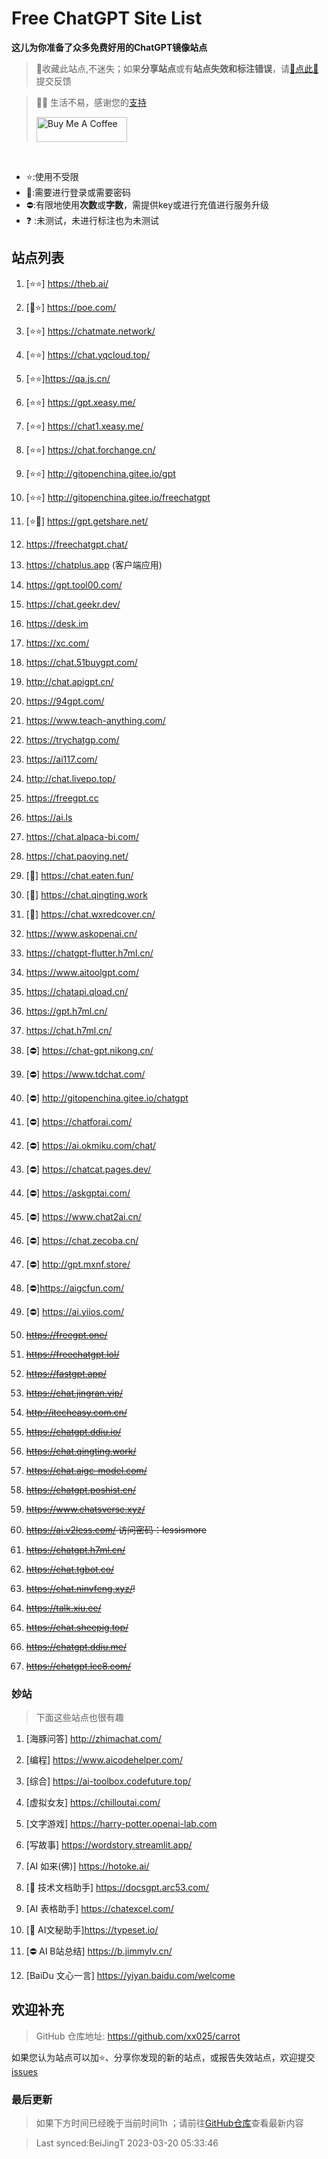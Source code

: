 # Free ChatGPT Site List

**这儿为你准备了众多免费好用的ChatGPT镜像站点**
> 🤭收藏此站点,不迷失；如果**分享站点**或有**站点失效和标注错误**，请[🌺点此🌺](https://github.com/xx025/carrot/issues)提交反馈

> 🧡🧡 生活不易，感谢您的[支持](https://xx025.github.io/pages/zs/)
>
><a href="https://xx025.github.io/pages/zs/" target="_blank"><img src="https://cdn.buymeacoffee.com/buttons/v2/default-blue.png" alt="Buy Me A Coffee" style="height: 40px !important;width: 145px !important;" ></a>

<br/>

- ⭐:使用不受限
- 🔑:需要进行登录或需要密码
- ⛔:有限地使用**次数**或**字数**，需提供key或进行充值进行服务升级
- ❓ :未测试，未进行标注也为未测试

## 站点列表

1. [⭐⭐] https://theb.ai/

2. [🔑⭐] https://poe.com/

3. [⭐⭐] https://chatmate.network/

4. [⭐⭐] https://chat.yqcloud.top/

5. [⭐⭐]https://qa.js.cn/

6. [⭐⭐] https://gpt.xeasy.me/

7. [⭐⭐] https://chat1.xeasy.me/

8. [⭐⭐] https://chat.forchange.cn/

9. [⭐⭐] http://gitopenchina.gitee.io/gpt

10. [⭐⭐] http://gitopenchina.gitee.io/freechatgpt

11. [⭐🔑] https://gpt.getshare.net/

12. https://freechatgpt.chat/

13. https://chatplus.app (客户端应用)

14. https://gpt.tool00.com/

15. https://chat.geekr.dev/

16. https://desk.im

17. https://xc.com/

18. https://chat.51buygpt.com/

19. http://chat.apigpt.cn/

20. https://94gpt.com/

21. https://www.teach-anything.com/

22. https://trychatgp.com/

23. https://ai117.com/

24. http://chat.livepo.top/

25. https://freegpt.cc

26. https://ai.ls

27. https://chat.alpaca-bi.com/

28. https://chat.paoying.net/

29. [🔑] https://chat.eaten.fun/

30. [🔑]  https://chat.qingting.work

31. [🔑] https://chat.wxredcover.cn/

32. https://www.askopenai.cn/

33. https://chatgpt-flutter.h7ml.cn/

34. https://www.aitoolgpt.com/

35. https://chatapi.qload.cn/

36. https://gpt.h7ml.cn/

37. https://chat.h7ml.cn/

38. [⛔] https://chat-gpt.nikong.cn/

39. [⛔] https://www.tdchat.com/

40. [⛔]  http://gitopenchina.gitee.io/chatgpt

41. [⛔] https://chatforai.com/

42. [⛔] https://ai.okmiku.com/chat/

43. [⛔] https://chatcat.pages.dev/

44. [⛔] https://askgptai.com/

45. [⛔] https://www.chat2ai.cn/

46. [⛔] https://chat.zecoba.cn/

47. [⛔] http://gpt.mxnf.store/

48. [⛔]https://aigcfun.com/

49. [⛔] https://ai.yiios.com/

50. ~~https://freegpt.one/~~

51. ~~https://freechatgpt.lol/~~

52. ~~https://fastgpt.app/~~

53. ~~https://chat.jingran.vip/~~

54. ~~http://itecheasy.com.cn/~~

55. ~~https://chatgpt.ddiu.io/~~

56. ~~https://chat.qingting.work/~~

57. ~~https://chat.aigc-model.com/~~

58. ~~https://chatgpt.poshist.cn/~~

59. ~~https://www.chatsverse.xyz/~~

60. ~~https://ai.v2less.com/ 访问密码：lessismore~~

61. ~~https://chatgpt.h7ml.cn/~~

62. ~~https://chat.tgbot.co/~~

63. ~~https://chat.ninvfeng.xyz/!~~

64. ~~https://talk.xiu.ee/~~

65. ~~https://chat.sheepig.top/~~

66. ~~https://chatgpt.ddiu.me/~~

67. ~~https://chatgpt.lcc8.com/~~

### 妙站

> 下面这些站点也很有趣

1. [海豚问答] http://zhimachat.com/

2. [编程] https://www.aicodehelper.com/

3. [综合] https://ai-toolbox.codefuture.top/

4. [虚拟女友] https://chilloutai.com/

5. [文字游戏] https://harry-potter.openai-lab.com

6. [写故事] https://wordstory.streamlit.app/

7. [AI 如来(佛)] https://hotoke.ai/

8. [🔑 技术文档助手] https://docsgpt.arc53.com/

9. [AI 表格助手] https://chatexcel.com/

10. [🔑 AI文秘助手]https://typeset.io/

11. [⛔ AI B站总结] https://b.jimmylv.cn/

12. [BaiDu 文心一言] https://yiyan.baidu.com/welcome

## 欢迎补充

> GitHub 仓库地址: https://github.com/xx025/carrot

如果您认为站点可以加⭐、分享你发现的新的站点，或报告失效站点，欢迎提交[issues](https://github.com/xx025/carrot/issues)

### 最后更新

> 如果下方时间已经晚于当前时间1h ；请前往[GitHub仓库](https://github.com/xx025/carrot)查看最新内容

>Last synced:BeiJingT 2023-03-20 05:33:46
